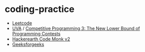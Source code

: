 # coding-practice 
- [Leetcode](http://leetcode.com) 
- [UVA](https://uva.onlinejudge.org/) / [Competitive Programming 3: The New Lower Bound of Programming Contests](https://sites.google.com/site/stevenhalim/)
- [Hackerearth Code Monk v2](https://www.hackerearth.com/practice/codemonk/)
- [Geeksforgeeks](http://www.practice.geeksforgeeks.org/)